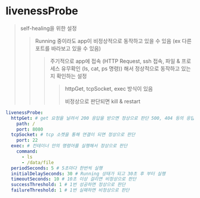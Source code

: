 # livenessProbe

> self-healing을 위한 설정
>
> > Running 중이라도 app이 비정상적으로 동작하고 있을 수 있음 (ex 다른 포트를 바라보고 있을 수 있음)
> >
> > > 주기적으로 app에 접속 (HTTP Request, ssh 접속, 파일 & 프로세스 유무확인 (ls, cat, ps 명령)) 해서 정상적으로 동작하고 있는지 확인하는 설정
> > >
> > > > httpGet, tcpSocket, exec 방식이 있음
> > > >
> > > > 비정상으로 판단되면 kill & restart

```yaml
livenessProbe:
  httpGet: # get 요청을 날려서 200 응답을 받으면 정상으로 판단 500, 404 등의 응답을 받으면 비정상으로 판단
    path: /
    port: 8080
  tcpSocket: # tcp 소켓을 통해 연결이 되면 정상으로 판단
    port: 22
  exec: # 컨테이너 안의 명령어를 실행해서 정상으로 판단
    command:
      - ls
      - /data/file
  periodSeconds: 5 # 5초마다 한번씩 실행
  initialDelaySeconds: 30 # Running 상태가 되고 30초 후 부터 실행
  timeoutSeconds: 10 # 10초 이상 걸리면 비정상으로 판단
  successThreshold: 1 # 1번 성공하면 정상으로 판단
  failureThreshold: 1 # 1번 실패하면 비정상으로 판단
```
